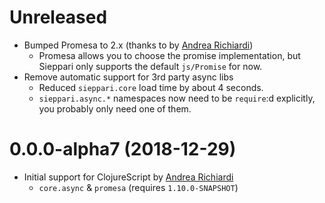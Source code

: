 # Unreleased

* Bumped Promesa to 2.x (thanks to by [Andrea Richiardi](https://github.com/arichiardi))
  * Promesa allows you to choose the promise implementation, but Sieppari only supports the default `js/Promise` for now.
* Remove automatic support for 3rd party async libs
  * Reduced `sieppari.core` load time by about 4 seconds.
  * `sieppari.async.*` namespaces now need to be `require`:d explicitly, you probably only need one of them.

# 0.0.0-alpha7 (2018-12-29)

* Initial support for ClojureScript by [Andrea Richiardi](https://github.com/arichiardi)
  * `core.async` & `promesa` (requires `1.10.0-SNAPSHOT`)
